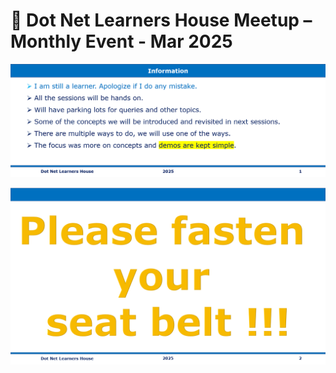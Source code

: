 # 📢 Dot Net Learners House Meetup – Monthly Event - Mar 2025

![Information | 50x50](./Documentation/Images/Information.PNG)

![Seat Belt | 50x50](./Documentation/Images/SeatBelt.PNG)
